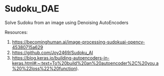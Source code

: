 # Sudoku_DAE
 Solve Sudoku from an image using Denoising AutoEncoders

Resources:
1. https://becominghuman.ai/image-processing-sudokuai-opencv-45380715a629
2. https://github.com/Joy2469/Sudoku_AI
3. https://blog.keras.io/building-autoencoders-in-keras.html#:~:text=To%20build%20an%20autoencoder%2C%20you,a%20%22loss%22%20function).


